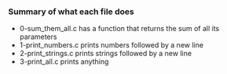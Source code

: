 ### Summary of what each file does
* 0-sum_them_all.c has a function that returns the sum of all its parameters
* 1-print_numbers.c prints numbers followed by a new line
* 2-print_strings.c prints strings followed by a new line
* 3-print_all.c prints anything